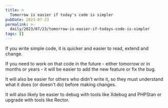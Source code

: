 ```yaml
---
title: >
  Tomorrow is easier if today's code is simpler
pubDate: 2023-07-23
permalink: >-
  daily/2023/07/23/tomorrow-is-easier-if-todays-code-is-simpler
tags: []
---
```


If you write simple code, it is quicker and easier to read, extend and change.

If you need to work on that code in the future - either tomorrow or in months or years - it will be easier to add the new feature or fix the bug.

It will also be easier for others who didn't write it, so they must understand what it does (or doesn't do) before making changes.

It will also likely be easier to debug with tools like Xdebug and PHPStan or upgrade with tools like Rector.
